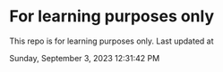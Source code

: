 # For learning purposes only
This repo is for learning purposes only.
Last updated at

Sunday, September 3, 2023 12:31:42 PM

